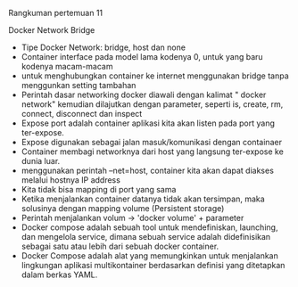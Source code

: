 Rangkuman pertemuan 11

Docker Network Bridge
- Tipe Docker Network: bridge, host dan none
- Container interface pada model lama kodenya 0, untuk yang baru kodenya macam-macam
- untuk menghubungkan container ke internet menggunakan bridge tanpa menggunkan setting tambahan
- Perintah dasar networking docker diawali dengan kalimat " docker network" kemudian dilajutkan dengan parameter, seperti is, create, rm, connect, disconnect dan inspect
- Expose port adalah container aplikasi kita akan listen pada port yang ter-expose. 
- Expose digunakan sebagai jalan masuk/komunikasi dengan containaer
- Container membagi networknya dari host yang langsung ter-expose ke dunia luar.
- menggunakan perintah –net=host, container kita akan dapat diakses melalui hostnya IP address
- Kita tidak bisa mapping di port yang sama
- Ketika menjalankan container datanya tidak akan tersimpan, maka solusinya dengan mapping volume (Persistent storage)
- Perintah menjalankan volum -> 'docker volume' + parameter
- Docker compose adalah sebuah tool untuk mendefiniskan, launching, dan mengelola service, dimana sebuah service adalah didefinisikan sebagai satu atau lebih dari sebuah docker container.
- Docker Compose adalah alat yang memungkinkan untuk menjalankan lingkungan aplikasi multikontainer berdasarkan definisi yang ditetapkan dalam berkas YAML.
